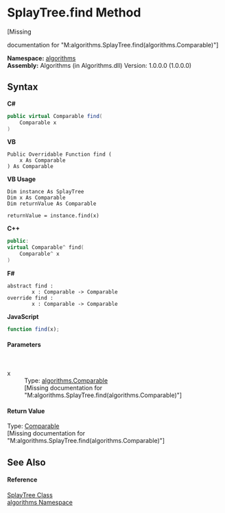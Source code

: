 # SplayTree.find Method 
 

\[Missing <summary> documentation for "M:algorithms.SplayTree.find(algorithms.Comparable)"\]

**Namespace:**&nbsp;<a href="82f88b43-fdc9-bc99-9558-75fce96d448f">algorithms</a><br />**Assembly:**&nbsp;Algorithms (in Algorithms.dll) Version: 1.0.0.0 (1.0.0.0)

## Syntax

**C#**<br />
``` C#
public virtual Comparable find(
	Comparable x
)
```

**VB**<br />
``` VB
Public Overridable Function find ( 
	x As Comparable
) As Comparable
```

**VB Usage**<br />
``` VB Usage
Dim instance As SplayTree
Dim x As Comparable
Dim returnValue As Comparable

returnValue = instance.find(x)
```

**C++**<br />
``` C++
public:
virtual Comparable^ find(
	Comparable^ x
)
```

**F#**<br />
``` F#
abstract find : 
        x : Comparable -> Comparable 
override find : 
        x : Comparable -> Comparable 
```

**JavaScript**<br />
``` JavaScript
function find(x);
```


#### Parameters
&nbsp;<dl><dt>x</dt><dd>Type: <a href="6dcffa06-805a-b637-3ea2-da53324cd88f">algorithms.Comparable</a><br />\[Missing <param name="x"/> documentation for "M:algorithms.SplayTree.find(algorithms.Comparable)"\]</dd></dl>

#### Return Value
Type: <a href="6dcffa06-805a-b637-3ea2-da53324cd88f">Comparable</a><br />\[Missing <returns> documentation for "M:algorithms.SplayTree.find(algorithms.Comparable)"\]

## See Also


#### Reference
<a href="226b57a6-0773-b753-0022-c1f8d64bdcca">SplayTree Class</a><br /><a href="82f88b43-fdc9-bc99-9558-75fce96d448f">algorithms Namespace</a><br />